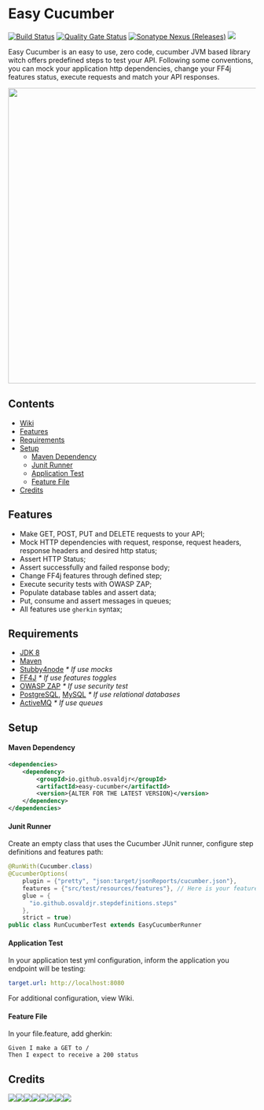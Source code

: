 # Easy Cucumber
[![Build Status](https://travis-ci.org/osvaldjr/easy-cucumber.svg?branch=master)](https://travis-ci.org/osvaldjr/easy-cucumber) [![Quality Gate Status](https://sonarcloud.io/api/project_badges/measure?project=io.github.osvaldjr%3Aeasy-cucumber-parent&metric=alert_status)](https://sonarcloud.io/dashboard?id=io.github.osvaldjr%3Aeasy-cucumber-parent) <a href="https://search.maven.org/artifact/io.github.osvaldjr/easy-cucumber"><img alt="Sonatype Nexus (Releases)" src="https://img.shields.io/nexus/r/https/oss.sonatype.org/io.github.osvaldjr/easy-cucumber.svg"></a> <a href="https://github.com/LVCarnevalli/javaclean"><img  src="https://img.shields.io/badge/used%20by-javaclean-green.svg"/></a>

Easy Cucumber is an easy to use, zero code, cucumber JVM based library witch offers predefined steps to test your API. Following some conventions, you can mock your application http dependencies, change your FF4j features status, execute requests and match your API responses.

<p align="center">
    <img src="https://raw.githubusercontent.com/osvaldjr/easy-cucumber/master/docs/diagram_v6.png?raw=true" width="600" align="center">
</p>

## Contents
- [Wiki](https://github.com/osvaldjr/easy-cucumber/wiki)
- [Features](https://github.com/osvaldjr/easy-cucumber#features)
- [Requirements](https://github.com/osvaldjr/easy-cucumber#requirements)
- [Setup](https://github.com/osvaldjr/easy-cucumber#setup)
  - [Maven Dependency](https://github.com/osvaldjr/easy-cucumber#maven-dependency)
  - [Junit Runner](https://github.com/osvaldjr/easy-cucumber#junit-runner)
  - [Application Test](https://github.com/osvaldjr/easy-cucumber#application-test)
  - [Feature File](https://github.com/osvaldjr/easy-cucumber#feature-file)
- [Credits](https://github.com/osvaldjr/easy-cucumber#credits)

## Features
* Make GET, POST, PUT and DELETE requests to your API;
* Mock HTTP dependencies with request, response, request headers, response headers and desired http status;
* Assert HTTP Status;
* Assert successfully and failed response body;
* Change FF4j features through defined step;
* Execute security tests with OWASP ZAP;
* Populate database tables and assert data;
* Put, consume and assert messages in queues;
* All features use `gherkin` syntax;

## Requirements
- [JDK 8](https://www.oracle.com/technetwork/java/javase/downloads/jdk8-downloads-2133151.html)
- [Maven](https://maven.apache.org/)
- [Stubby4node](https://github.com/mrak/stubby4node) _* If use mocks_
- [FF4J](https://github.com/ff4j/ff4j) _* If use features toggles_
- [OWASP ZAP](https://github.com/zaproxy/zaproxy) _* If use security test_
- [PostgreSQL](https://www.postgresql.org/), [MySQL](https://www.mysql.com/) _* If use relational databases_
- [ActiveMQ](https://activemq.apache.org/) _* If use queues_

## Setup
#### Maven Dependency
```xml
<dependencies>
    <dependency>
        <groupId>io.github.osvaldjr</groupId>
        <artifactId>easy-cucumber</artifactId>
        <version>{ALTER FOR THE LATEST VERSION}</version>
    </dependency>
</dependencies>
```
#### Junit Runner
Create an empty class that uses the Cucumber JUnit runner, configure step definitions and features path:
```java
@RunWith(Cucumber.class)
@CucumberOptions(
    plugin = {"pretty", "json:target/jsonReports/cucumber.json"},
    features = {"src/test/resources/features"}, // Here is your features folder
    glue = {
      "io.github.osvaldjr.stepdefinitions.steps"
    },
    strict = true)
public class RunCucumberTest extends EasyCucumberRunner

```
#### Application Test
In your application test yml configuration, inform the application you endpoint will be testing:
```yaml
target.url: http://localhost:8080
```
For additional configuration, view Wiki.

#### Feature File
In your file.feature, add gherkin:
```gherkin
Given I make a GET to /
Then I expect to receive a 200 status
```

## Credits
[![](https://sourcerer.io/fame/osvaldjr/osvaldjr/quick-starter-cucumber-component-test/images/0)](https://sourcerer.io/fame/osvaldjr/osvaldjr/quick-starter-cucumber-component-test/links/0)[![](https://sourcerer.io/fame/osvaldjr/osvaldjr/quick-starter-cucumber-component-test/images/1)](https://sourcerer.io/fame/osvaldjr/osvaldjr/quick-starter-cucumber-component-test/links/1)[![](https://sourcerer.io/fame/osvaldjr/osvaldjr/quick-starter-cucumber-component-test/images/2)](https://sourcerer.io/fame/osvaldjr/osvaldjr/quick-starter-cucumber-component-test/links/2)[![](https://sourcerer.io/fame/osvaldjr/osvaldjr/quick-starter-cucumber-component-test/images/3)](https://sourcerer.io/fame/osvaldjr/osvaldjr/quick-starter-cucumber-component-test/links/3)[![](https://sourcerer.io/fame/osvaldjr/osvaldjr/quick-starter-cucumber-component-test/images/4)](https://sourcerer.io/fame/osvaldjr/osvaldjr/quick-starter-cucumber-component-test/links/4)[![](https://sourcerer.io/fame/osvaldjr/osvaldjr/quick-starter-cucumber-component-test/images/5)](https://sourcerer.io/fame/osvaldjr/osvaldjr/quick-starter-cucumber-component-test/links/5)[![](https://sourcerer.io/fame/osvaldjr/osvaldjr/quick-starter-cucumber-component-test/images/6)](https://sourcerer.io/fame/osvaldjr/osvaldjr/quick-starter-cucumber-component-test/links/6)[![](https://sourcerer.io/fame/osvaldjr/osvaldjr/quick-starter-cucumber-component-test/images/7)](https://sourcerer.io/fame/osvaldjr/osvaldjr/quick-starter-cucumber-component-test/links/7)
